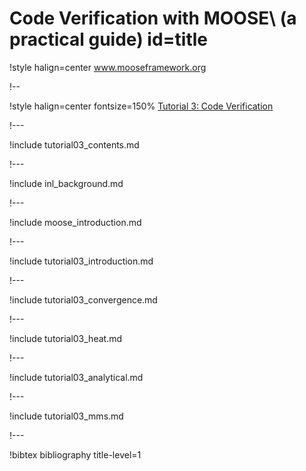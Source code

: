 # Code Verification with MOOSE\\ (a practical guide) id=title

!style halign=center
www.mooseframework.org

!--

!style halign=center fontsize=150%
[Tutorial 3: Code Verification](https://mooseframework.inl.gov/getting_started/examples_and_tutorials/tutorial03_verification)

!---

!include tutorial03_contents.md

!---

!include inl_background.md

!---

!include moose_introduction.md

!---

!include tutorial03_introduction.md

!---

!include tutorial03_convergence.md

!---

!include tutorial03_heat.md

!---

!include tutorial03_analytical.md

!---

!include tutorial03_mms.md

!---

!bibtex bibliography title-level=1
